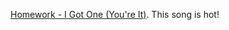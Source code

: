 ---
layout: post
wordpress_id: 1302
wordpress_url: http://noesbueno.com/?p=1302
date: '2011-10-31 16:54:51 -0500'
date_gmt: '2011-10-31 21:54:51 -0500'
body: |
  <p><a href="http://vimeo.com/13514097">Homework - I Got One (You're It)</a>.  This song is hot!</p>
---